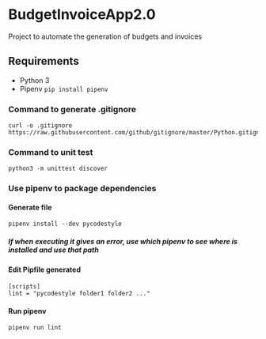# BudgetInvoiceApp2.0
Project to automate the generation of budgets and invoices

## Requirements

* Python 3
* Pipenv `pip install pipenv`

### Command to generate .gitignore
```
curl -o .gitignore https://raw.githubusercontent.com/github/gitignore/master/Python.gitignore
```

### Command to unit test
```
python3 -m unittest discover
```

### Use pipenv to package dependencies
#### Generate file
```
pipenv install --dev pycodestyle
```
##### If when executing it gives an error, use which pipenv to see where is installed and use that path
#### Edit Pipfile generated
```
[scripts]
lint = "pycodestyle folder1 folder2 ..."
```
#### Run pipenv
```
pipenv run lint
```